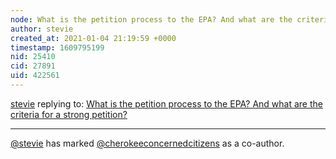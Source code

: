 ```yaml
---
node: What is the petition process to the EPA? And what are the criteria for a strong petition? 
author: stevie
created_at: 2021-01-04 21:19:59 +0000
timestamp: 1609795199
nid: 25410
cid: 27891
uid: 422561
---
```




[stevie](../profile/stevie) replying to: [What is the petition process to the EPA? And what are the criteria for a strong petition? ](../notes/stevie/01-04-2021/what-is-the-petition-process-to-the-epa-and-what-are-the-criteria-for-a-strong-petition)

----
 [@stevie](/profile/stevie) has marked [@cherokeeconcernedcitizens](/profile/cherokeeconcernedcitizens) as a co-author. 